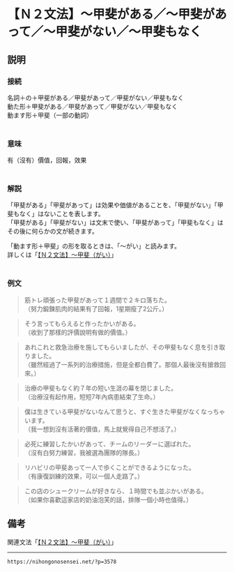 # 【Ｎ２文法】～甲斐がある／～甲斐があって／～甲斐がない／～甲斐もなく


## 説明

### 接続

名詞＋の＋甲斐がある／甲斐があって／甲斐がない／甲斐もなく  
動た形＋甲斐がある／甲斐があって／甲斐がない／甲斐もなく  
動ます形＋甲斐（一部の動詞）  
　

### 意味

有（沒有）價值，回報，效果  
　

### 解説

「甲斐がある」「甲斐があって」は効果や価値があることを、「甲斐がない」「甲斐もなく」はないことを表します。  
「甲斐がある」「甲斐がない」は文末で使い、「甲斐があって」「甲斐もなく」はその後に何らかの文が続きます。

「動ます形＋甲斐」の形を取るときは、「～がい」と読みます。  
詳しくは「[【Ｎ２文法】～甲斐（がい）](https://nihongonosensei.net/?p=5980)」  
　

### 例文

>筋トレ頑張った甲斐があって１週間で２キロ落ちた。  
>（努力鍛鍊肌肉的結果有了回報，1星期瘦了2公斤。）
 
>そう言ってもらえると作ったかいがある。  
>（收到了那樣的評價說明有做的價值。）
 
>あれこれと救急治療を施してもらいましたが、その甲斐もなく息を引き取りました。  
>（雖然經過了一系列的治療措施，但是全都白費了。那個人最後沒有搶救回來。）
 
>治療の甲斐もなく約７年の短い生涯の幕を閉じました。  
>（治療沒有起作用，短短7年內病患結束了生命。）
 
>僕は生きている甲斐がないなんて思うと、すぐ生きた甲斐がなくなっちゃいます。  
>（我一想到沒有活著的價值，馬上就覺得自己不想活了。）
 
>必死に練習したかいがあって、チームのリーダーに選ばれた。  
>（沒有白努力練習，我被選為團隊的隊長。）
 
>リハビリの甲斐あって一人で歩くことができるようになった。  
>（有康復訓練的效果，可以一個人走路了。）
 
>この店のシュークリームが好きなら、１時間でも並ぶかいがある。  
>（如果你喜歡這家店的奶油泡芙的話，排隊一個小時也值得。）

## 備考

関連文法「[【Ｎ２文法】～甲斐（がい）](https://nihongonosensei.net/?p=5980)」

---
`https://nihongonosensei.net/?p=3578`